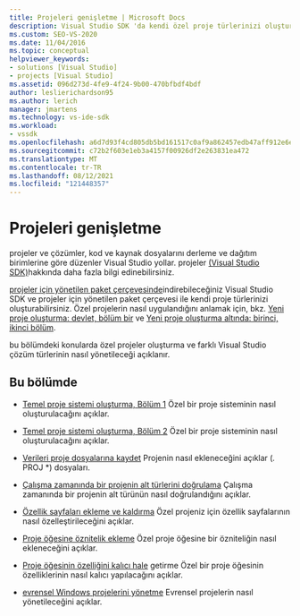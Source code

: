 ```yaml
---
title: Projeleri genişletme | Microsoft Docs
description: Visual Studio SDK 'da kendi özel proje türlerinizi oluşturmayı ve farklı türlerde Visual Studio çözümlerin nasıl yönetileceğini öğrenin.
ms.custom: SEO-VS-2020
ms.date: 11/04/2016
ms.topic: conceptual
helpviewer_keywords:
- solutions [Visual Studio]
- projects [Visual Studio]
ms.assetid: 096d273d-4fe9-4f24-9b00-470bfbdf4bdf
author: leslierichardson95
ms.author: lerich
manager: jmartens
ms.technology: vs-ide-sdk
ms.workload:
- vssdk
ms.openlocfilehash: a6d7d93f4cd805db5bd161517c0af9a862457edb47aff912e6eab0afa7de0dbf
ms.sourcegitcommit: c72b2f603e1eb3a4157f00926df2e263831ea472
ms.translationtype: MT
ms.contentlocale: tr-TR
ms.lasthandoff: 08/12/2021
ms.locfileid: "121448357"
---
```

# <a name="extend-projects"></a>Projeleri genişletme
projeler ve çözümler, kod ve kaynak dosyalarını derleme ve dağıtım birimlerine göre düzenler Visual Studio yollar. projeler [(Visual Studio SDK)](../extensibility/extending-projects.md)hakkında daha fazla bilgi edinebilirsiniz.

 [projeler için yönetilen paket çerçevesinde](https://github.com/tunnelvisionlabs/MPFProj10)indirebileceğiniz Visual Studio SDK ve projeler için yönetilen paket çerçevesi ile kendi proje türlerinizi oluşturabilirsiniz. Özel projelerin nasıl uygulandığını anlamak için, bkz. [Yeni proje oluşturma: devlet, bölüm bir](../extensibility/internals/new-project-generation-under-the-hood-part-one.md) ve [Yeni proje oluşturma altında: birinci, ikinci bölüm](../extensibility/internals/new-project-generation-under-the-hood-part-two.md).

 bu bölümdeki konularda özel projeler oluşturma ve farklı Visual Studio çözüm türlerinin nasıl yönetileceği açıklanır.

## <a name="in-this-section"></a>Bu bölümde
- [Temel proje sistemi oluşturma, Bölüm 1](../extensibility/creating-a-basic-project-system-part-1.md) Özel bir proje sisteminin nasıl oluşturulacağını açıklar.

- [Temel proje sistemi oluşturma, Bölüm 2](../extensibility/creating-a-basic-project-system-part-2.md) Özel bir proje sisteminin nasıl oluşturulacağını açıklar.

- [Verileri proje dosyalarına kaydet](../extensibility/saving-data-in-project-files.md) Projenin nasıl ekleneceğini açıklar (<em>.</em> PROJ *) dosyaları.

- [Çalışma zamanında bir projenin alt türlerini doğrulama](../extensibility/verifying-subtypes-of-a-project-at-run-time.md) Çalışma zamanında bir projenin alt türünün nasıl doğrulandığını açıklar.

- [Özellik sayfaları ekleme ve kaldırma](../extensibility/adding-and-removing-property-pages.md) Özel projeniz için özellik sayfalarının nasıl özelleştirileceğini açıklar.

- [Proje öğesine öznitelik ekleme](../extensibility/adding-an-attribute-to-a-project-item.md) Özel proje öğesine bir özniteliğin nasıl ekleneceğini açıklar.

- [Proje öğesinin özelliğini kalıcı hale](../extensibility/persisting-the-property-of-a-project-item.md) getirme Özel bir proje öğesinin özelliklerinin nasıl kalıcı yapılacağını açıklar.

- [evrensel Windows projelerini yönetme](../extensibility/managing-universal-windows-projects.md) Evrensel projelerin nasıl yönetileceğini açıklar.
